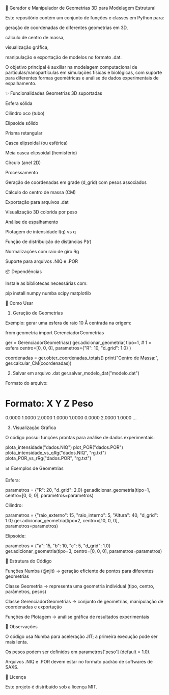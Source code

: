 🧩 Gerador e Manipulador de Geometrias 3D para Modelagem Estrutural

Este repositório contém um conjunto de funções e classes em Python para:

geração de coordenadas de diferentes geometrias em 3D,

cálculo de centro de massa,

visualização gráfica,

manipulação e exportação de modelos no formato .dat.

O objetivo principal é auxiliar na modelagem computacional de partículas/nanopartículas em simulações físicas e biológicas, com suporte para diferentes formas geométricas e análise de dados experimentais de espalhamento.

✨ Funcionalidades
Geometrias 3D suportadas

Esfera sólida

Cilindro oco (tubo)

Elipsoide sólido

Prisma retangular

Casca elipsoidal (ou esférica)

Meia casca elipsoidal (hemisfério)

Círculo (anel 2D)

Processamento

Geração de coordenadas em grade (d_grid) com pesos associados

Cálculo do centro de massa (CM)

Exportação para arquivos .dat

Visualização 3D colorida por peso

Análise de espalhamento

Plotagem de intensidade I(q) vs q

Função de distribuição de distâncias P(r)

Normalizações com raio de giro Rg

Suporte para arquivos .NIQ e .POR

📦 Dependências

Instale as bibliotecas necessárias com:

pip install numpy numba scipy matplotlib

🚀 Como Usar
1. Geração de Geometrias

Exemplo: gerar uma esfera de raio 10 Å centrada na origem:

from geometria import GerenciadorGeometrias

ger = GerenciadorGeometrias()
ger.adicionar_geometria(
    tipo=1,                      # 1 = esfera
    centro=[0, 0, 0],
    parametros={"R": 10, "d_grid": 1.0}
)

coordenadas = ger.obter_coordenadas_totais()
print("Centro de Massa:", ger.calcular_CM(coordenadas))

2. Salvar em arquivo .dat
ger.salvar_modelo_dat("modelo.dat")


Formato do arquivo:

# Formato: X Y Z Peso
   0.0000    1.0000    2.0000    1.0000
   1.0000    0.0000    2.0000    1.0000
   ...

3. Visualização Gráfica

O código possui funções prontas para análise de dados experimentais:

plota_intensidade("dados.NIQ")
plot_POR("dados.POR")
plota_intensidade_vs_qRg("dados.NIQ", "rg.txt")
plota_POR_vs_rRg("dados.POR", "rg.txt")

📊 Exemplos de Geometrias

Esfera:

parametros = {"R": 20, "d_grid": 2.0}
ger.adicionar_geometria(tipo=1, centro=[0, 0, 0], parametros=parametros)


Cilindro:

parametros = {"raio_externo": 15, "raio_interno": 5, "Altura": 40, "d_grid": 1.0}
ger.adicionar_geometria(tipo=2, centro=[10, 0, 0], parametros=parametros)


Elipsoide:

parametros = {"a": 15, "b": 10, "c": 5, "d_grid": 1.0}
ger.adicionar_geometria(tipo=3, centro=[0, 0, 0], parametros=parametros)

📂 Estrutura do Código

Funções Numba (@njit) → geração eficiente de pontos para diferentes geometrias

Classe Geometria → representa uma geometria individual (tipo, centro, parâmetros, pesos)

Classe GerenciadorGeometrias → conjunto de geometrias, manipulação de coordenadas e exportação

Funções de Plotagem → análise gráfica de resultados experimentais

📝 Observações

O código usa Numba para aceleração JIT; a primeira execução pode ser mais lenta.

Os pesos podem ser definidos em parametros['peso'] (default = 1.0).

Arquivos .NIQ e .POR devem estar no formato padrão de softwares de SAXS.

📜 Licença

Este projeto é distribuído sob a licença MIT.
